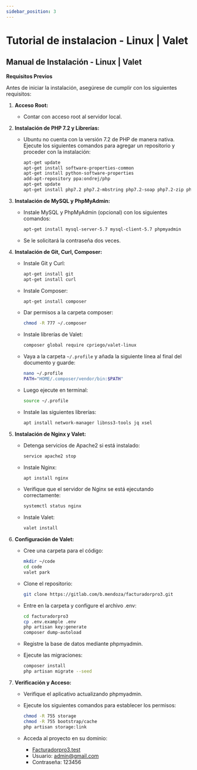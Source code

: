 ```yaml
---
sidebar_position: 3
---
```

# Tutorial de instalacion - Linux | Valet

## Manual de Instalación - Linux | Valet

**Requisitos Previos**

Antes de iniciar la instalación, asegúrese de cumplir con los siguientes requisitos:

1. **Acceso Root:**
   - Contar con acceso root al servidor local.

2. **Instalación de PHP 7.2 y Librerías:**
   - Ubuntu no cuenta con la versión 7.2 de PHP de manera nativa. Ejecute los siguientes comandos para agregar un repositorio y proceder con la instalación:
     ```bash
     apt-get update
     apt-get install software-properties-common
     apt-get install python-software-properties
     add-apt-repository ppa:ondrej/php
     apt-get update
     apt-get install php7.2 php7.2-mbstring php7.2-soap php7.2-zip php7.2-mysql php7.2-curl php7.2-gd php7.2-xml php7.2-mcrypt
     ```

3. **Instalación de MySQL y PhpMyAdmin:**
   - Instale MySQL y PhpMyAdmin (opcional) con los siguientes comandos:
     ```bash
     apt-get install mysql-server-5.7 mysql-client-5.7 phpmyadmin
     ```
   - Se le solicitará la contraseña dos veces.

4. **Instalación de Git, Curl, Composer:**
   - Instale Git y Curl:
     ```bash
     apt-get install git
     apt-get install curl
     ```
   - Instale Composer:
     ```bash
     apt-get install composer
     ```
   - Dar permisos a la carpeta composer:
     ```bash
     chmod -R 777 ~/.composer
     ```
   - Instale librerías de Valet:
     ```bash
     composer global require cpriego/valet-linux
     ```

   - Vaya a la carpeta `~/.profile` y añada la siguiente línea al final del documento y guarde:
     ```bash
     nano ~/.profile
     PATH="HOME/.composer/vendor/bin:$PATH"
     ```

   - Luego ejecute en terminal:
     ```bash
     source ~/.profile
     ```

   - Instale las siguientes librerías:
     ```bash
     apt install network-manager libnss3-tools jq xsel
     ```

5. **Instalación de Nginx y Valet:**
   - Detenga servicios de Apache2 si está instalado:
     ```bash
     service apache2 stop
     ```
   - Instale Nginx:
     ```bash
     apt install nginx
     ```
   - Verifique que el servidor de Nginx se está ejecutando correctamente:
     ```bash
     systemctl status nginx
     ```
   - Instale Valet:
     ```bash
     valet install
     ```

6. **Configuración de Valet:**
   - Cree una carpeta para el código:
     ```bash
     mkdir ~/code
     cd code
     valet park
     ```

   - Clone el repositorio:
     ```bash
     git clone https://gitlab.com/b.mendoza/facturadorpro3.git
     ```

   - Entre en la carpeta y configure el archivo .env:
     ```bash
     cd facturadorpro3
     cp .env.example .env
     php artisan key:generate
     composer dump-autoload
     ```

   - Registre la base de datos mediante phpmyadmin.
   - Ejecute las migraciones:
     ```bash
     composer install
     php artisan migrate --seed
     ```

7. **Verificación y Acceso:**
   - Verifique el aplicativo actualizando phpmyadmin.
   - Ejecute los siguientes comandos para establecer los permisos:
     ```bash
     chmod -R 755 storage
     chmod -R 755 bootstrap/cache
     php artisan storage:link
     ```

   - Acceda al proyecto en su dominio:
     - [Facturadorpro3.test](http://Facturadorpro3.test)
     - Usuario: admin@gmail.com
     - Contraseña: 123456
